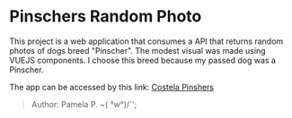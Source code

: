 # Pinschers Random Photo

This project is a web application that consumes a API that returns random photos of dogs breed "Pinscher".
The modest visual was made using VUEJS components.
I choose this breed because my passed dog was a Pinscher.

The app can be accessed by this link:
[Costela Pinshers](https://costelapinschers.netlify.app/)

> Author: Pamela P. ~( °w°)/´';